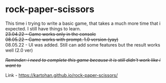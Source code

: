 # rock-paper-scissors
This time i trying to write a basic game, that takes a much more time that i expected. I still have things to learn.<br>
~~23.04.22 - Game works only in the console <br>
08.05.22 - Game works with prompt. 1.0 version (yay)~~<br>
08.05.22 - UI was added. Still can add some features but the result works well (2.0 ver) <br>

~~*Reminder: i need to complete this game because it is still didn't work like i want to*~~

Link - https://kartohan.github.io/rock-paper-scissors/
